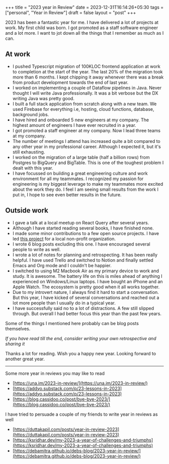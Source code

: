 +++
title = "2023 year in Review"
date = 2023-12-31T16:14:26+05:30
tags = ["personal", "Year in Review"]
draft = false
layout = "post"
+++

2023 has been a fantastic year for me. I have delivered a lot of projects at
work. My first child was born. I got promoted as a staff software engineer
and a lot more. I want to jot down all the things that I remember as much as I can.

<!--more-->

## At work

- I pushed Typescript migration of 100KLOC frontend application at work to completion
  at the start of the year. The last 20% of the migration took more than 6 months. I kept
  chipping it away whenever there was a break from product development towards the end
  of last year.
- I worked on implementing a couple of Dataflow pipelines in Java. Never thought I will
  write Java professionally. It was a bit verbose but the DX writing Java was pretty good.
- I built a full stack application from scratch along with a new team. We used Firebase
  for everything i.e, hosting, cloud functions, database, background jobs.
- I have hired and onboarded 5 new engineers at my company. The highest amount of engineers
  I have ever recruited in a year.
- I got promoted a staff engineer at my company. Now I lead three teams at my company.
- The number of meetings I attend has increased quite a bit compared to any other year in
  my professional career. Although I expected it, but it's still exhausting.
- I worked on the migration of a large table (half a billion rows) from Postgres
  to BigQuery and BigTable. This is one of the toughest problem I dealt with this year.
- I have focussed on building a great engineering culture and work environment for all
  my teammates. I recognized my passion for engineering is my biggest leverage to make
  my teammates more excited about the work they do. I feel I am seeing small results
  from the work I put in, I hope to see even better results in the future.

## Outside work

- I gave a talk at a local meetup on React Query after several years.
- Although I have started reading several books, I have finished none.
- I made some minor contributions to a few open source projects. I have led
  [this project](https://code.swecha.org/healthcare/EHRS) for a local non-profit organization.
- I wrote 6 blog posts excluding this one. I have encouraged several people to write as well.
- I wrote a lot of notes for planning and retrospecting. It has been really helpful.
  I have used Trello and switched to Notion and finally settled Emacs and Org mode and I
  couldn't be happier.
- I switched to using M2 Macbook Air as my primary device to work and study. It is awesome.
  The battery life on this is miles ahead of anything I experienced on Windows/Linux laptops.
  I have bought an iPhone and an Apple Watch. The ecosystem is pretty good when it all works
  together.
- Due to my introvert nature, I always find it hard to start a conversation. But this year,
  I have kicked of several conversations and reached out a lot more people than I usually do
  in a typical year.
- I have successfully said no to a lot of distractions. A few still slipped through. But
  overall I had better focus this year than the past few years.

Some of the things I mentioned here probably can be blog posts themselves.

_If you have read till the end, consider writing your own retrospective and sharing it_

Thanks a lot for reading. Wish you a happy new year. Looking forward
to another great year.

---

Some more year in reviews you may like to read

- [https://una.im/2023-in-review/](https://una.im/2023-in-review/)
- [https://addyo.substack.com/p/23-lessons-in-2023](https://addyo.substack.com/p/23-lessons-in-2023)
- [https://blog.cassidoo.co/post/bye-bye-2023/](https://blog.cassidoo.co/post/bye-bye-2023/)

I have tried to persuade a couple of my friends to write year in reviews as well

- [https://duttakapil.com/posts/year-in-review-2023](https://duttakapil.com/posts/year-in-review-2023)
- [https://ksridhar.dev/my-2023-a-year-of-challenges-and-triumphs](https://ksridhar.dev/my-2023-a-year-of-challenges-and-triumphs)
- [https://debamitra.github.io/debs-blog/2023-year-in-review/](https://debamitra.github.io/debs-blog/2023-year-in-review/)
